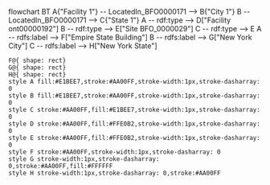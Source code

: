flowchart BT
    A{"Facility 1"} -- LocatedIn_BFO0000171 --> B{"City 1"}
    B -- LocatedIn_BFO0000171 --> C{"State 1"}
    A -- rdf:type --> D["Facility 
    ont00000192"]
    B -- rdf:type --> E["Site BFO_0000029"]
    C -- rdf:type --> E
    A -- rdfs:label --> F["Empire State Building"]
    B -- rdfs:label --> G["New York City"]
    C -- rdfs:label --> H["New York State"]

    F@{ shape: rect}
    G@{ shape: rect}
    H@{ shape: rect}
    style A fill:#E1BEE7,stroke:#AA00FF,stroke-width:1px,stroke-dasharray: 0
    style B fill:#E1BEE7,stroke:#AA00FF,stroke-width:1px,stroke-dasharray: 0
    style C stroke:#AA00FF,fill:#E1BEE7,stroke-width:1px,stroke-dasharray: 0
    style D stroke:#AA00FF,fill:#FFE0B2,stroke-width:1px,stroke-dasharray: 0
    style E stroke:#AA00FF,fill:#FFE0B2,stroke-width:1px,stroke-dasharray: 0
    style F stroke:#AA00FF,stroke-width:1px,stroke-dasharray: 0
    style G stroke-width:1px,stroke-dasharray: 0,stroke:#AA00FF,fill:#FFFFFF
    style H stroke-width:1px,stroke-dasharray: 0,stroke:#AA00FF


